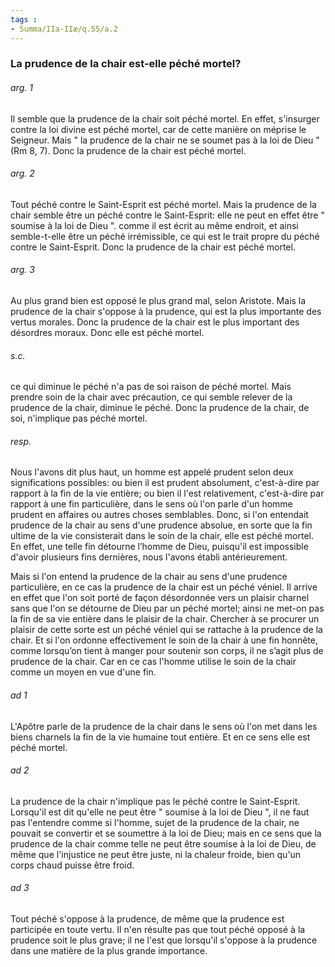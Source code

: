 ```yaml
---
tags : 
- Summa/IIa-IIæ/q.55/a.2
---
```


### La prudence de la chair est-elle péché mortel?

###### arg. 1
Il semble que la prudence de la chair soit péché mortel. En effet, s'insurger contre la loi divine est péché mortel, car de cette manière on méprise le Seigneur. Mais " la prudence de la chair ne se soumet pas à la loi de Dieu " (Rm 8, 7). Donc la prudence de la chair est péché mortel. 

###### arg. 2
Tout péché contre le Saint-Esprit est péché mortel. Mais la prudence de la chair semble être un péché contre le Saint-Esprit: elle ne peut en effet être " soumise à la loi de Dieu ". comme il est écrit au même endroit, et ainsi semble-t-elle être un péché irrémissible, ce qui est le trait propre du péché contre le Saint-Esprit. Donc la prudence de la chair est péché mortel. 

###### arg. 3
Au plus grand bien est opposé le plus grand mal, selon Aristote. Mais la prudence de la chair s'oppose à la prudence, qui est la plus importante des vertus morales. Donc la prudence de la chair est le plus important des désordres moraux. Donc elle est péché mortel. 

###### s.c.
ce qui diminue le péché n'a pas de soi raison de péché mortel. Mais prendre soin de la chair avec précaution, ce qui semble relever de la prudence de la chair, diminue le péché. Donc la prudence de la chair, de soi, n'implique pas péché mortel. 

###### resp.
Nous l'avons dit plus haut, un homme est appelé prudent selon deux significations possibles: ou bien il est prudent absolument, c'est-à-dire par rapport à la fin de la vie entière; ou bien il l'est relativement, c'est-à-dire par rapport à une fin particulière, dans le sens où l'on parle d'un homme prudent en affaires ou autres choses semblables. Donc, si l'on entendait prudence de la chair au sens d'une prudence absolue, en sorte que la fin ultime de la vie consisterait dans le soin de la chair, elle est péché mortel. En effet, une telle fin détourne l’homme de Dieu, puisqu'il est impossible d'avoir plusieurs fins dernières, nous l'avons établi antérieurement. 

Mais si l'on entend la prudence de la chair au sens d'une prudence particulière, en ce cas la prudence de la chair est un péché véniel. Il arrive en effet que l'on soit porté de façon désordonnée vers un plaisir charnel sans que l'on se détourne de Dieu par un péché mortel; ainsi ne met-on pas la fin de sa vie entière dans le plaisir de la chair. Chercher à se procurer un plaisir de cette sorte est un péché véniel qui se rattache à la prudence de la chair. Et si l'on ordonne effectivement le soin de la chair à une fin honnête, comme lorsqu’on tient à manger pour soutenir son corps, il ne s’agit plus de prudence de la chair. Car en ce cas l'homme utilise le soin de la chair comme un moyen en vue d'une fin. 

###### ad 1
L'Apôtre parle de la prudence de la chair dans le sens où l'on met dans les biens charnels la fin de la vie humaine tout entière. Et en ce sens elle est péché mortel. 

###### ad 2
La prudence de la chair n'implique pas le péché contre le Saint-Esprit. Lorsqu'il est dit qu'elle ne peut être " soumise à la loi de Dieu ", il ne faut pas l'entendre comme si l'homme, sujet de la prudence de la chair, ne pouvait se convertir et se soumettre à la loi de Dieu; mais en ce sens que la prudence de la chair comme telle ne peut être soumise à la loi de Dieu, de même que l'injustice ne peut être juste, ni la chaleur froide, bien qu'un corps chaud puisse être froid. 

###### ad 3
Tout péché s'oppose à la prudence, de même que la prudence est participée en toute vertu. Il n'en résulte pas que tout péché opposé à la prudence soit le plus grave; il ne l'est que lorsqu'il s'oppose à la prudence dans une matière de la plus grande importance. 


